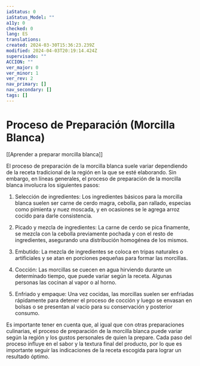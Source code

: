 ```yaml
---
iaStatus: 0
iaStatus_Model: ""
a11y: 0
checked: 0
lang: ES
translations: 
created: 2024-03-30T15:36:23.239Z
modified: 2024-04-03T20:19:14.424Z
supervisado: ""
ACCION: ""
ver_major: 0
ver_minor: 1
ver_rev: 2
nav_primary: []
nav_secondary: []
tags: []
---
```

# Proceso de Preparación (Morcilla Blanca)

[[Aprender a preparar morcilla blanca]]

El proceso de preparación de la morcilla blanca suele variar dependiendo de la receta tradicional de la región en la que se esté elaborando. Sin embargo, en líneas generales, el proceso de preparación de la morcilla blanca involucra los siguientes pasos:

1. Selección de ingredientes: Los ingredientes básicos para la morcilla blanca suelen ser carne de cerdo magra, cebolla, pan rallado, especias como pimienta y nuez moscada, y en ocasiones se le agrega arroz cocido para darle consistencia.

2. Picado y mezcla de ingredientes: La carne de cerdo se pica finamente, se mezcla con la cebolla previamente pochada y con el resto de ingredientes, asegurando una distribución homogénea de los mismos.

3. Embutido: La mezcla de ingredientes se coloca en tripas naturales o artificiales y se atan en porciones pequeñas para formar las morcillas.

4. Cocción: Las morcillas se cuecen en agua hirviendo durante un determinado tiempo, que puede variar según la receta. Algunas personas las cocinan al vapor o al horno.

5. Enfriado y empaque: Una vez cocidas, las morcillas suelen ser enfriadas rápidamente para detener el proceso de cocción y luego se envasan en bolsas o se presentan al vacío para su conservación y posterior consumo.

Es importante tener en cuenta que, al igual que con otras preparaciones culinarias, el proceso de preparación de la morcilla blanca puede variar según la región y los gustos personales de quien la prepare. Cada paso del proceso influye en el sabor y la textura final del producto, por lo que es importante seguir las indicaciones de la receta escogida para lograr un resultado óptimo.
